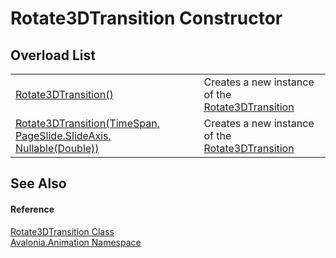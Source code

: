 # Rotate3DTransition Constructor


## Overload List
<table>
<tr>
<td><a href="M_Avalonia_Animation_Rotate3DTransition__ctor">Rotate3DTransition()</a></td>
<td>Creates a new instance of the <a href="T_Avalonia_Animation_Rotate3DTransition">Rotate3DTransition</a></td>
</tr>
<tr>
<td><a href="M_Avalonia_Animation_Rotate3DTransition__ctor_1">Rotate3DTransition(TimeSpan, PageSlide.SlideAxis, Nullable(Double))</a></td>
<td>Creates a new instance of the <a href="T_Avalonia_Animation_Rotate3DTransition">Rotate3DTransition</a></td>
</tr>
</table>

## See Also


#### Reference
<a href="T_Avalonia_Animation_Rotate3DTransition">Rotate3DTransition Class</a>  
<a href="N_Avalonia_Animation">Avalonia.Animation Namespace</a>  
